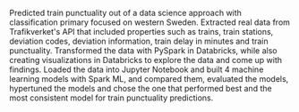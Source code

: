 Predicted train punctuality out of a data science approach with classification primary focused on western Sweden. Extracted real data from Trafikverket's API that included properties such as trains, train stations, deviation codes, deviation information, train delay in minutes and train punctuality. Transformed the data with PySpark in Databricks, while also creating visualizations in Databricks to explore the data and come up with findings. Loaded the data into Jupyter Notebook and built 4 machine learning models with Spark ML, and compared them, evaluated the models, hypertuned the models and chose the one that performed best and the most consistent model for train punctuality predictions.
